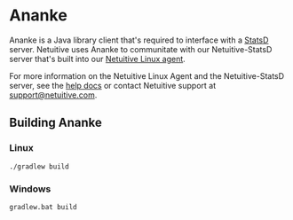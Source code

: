 Ananke
=======

Ananke is a Java library client that's required to interface with a 
[StatsD](https://github.com/etsy/statsd) server. Netuitive uses Ananke to communitate with our 
Netuitive-StatsD server that's built into our [Netuitive Linux agent](https://github.com/Netuitive/omnibus-netuitive-agent).

For more information on the Netuitive Linux Agent and the Netuitive-StatsD server, see the [help docs](https://docs.virtana.com/en/linux-agent.html)
or contact Netuitive support at [support@netuitive.com](mailto:support@netuitive.com).

Building Ananke
----------------

### Linux
```
./gradlew build
```
### Windows
```
gradlew.bat build
```
